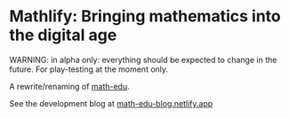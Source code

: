 # Mathlify: Bringing mathematics into the digital age

WARNING: in alpha only: everything should be expected to change in the future. For play-testing at the moment only.

A rewrite/renaming of [math-edu](https://github.com/kelvinsjk/math-edu).

See the development blog at [math-edu-blog.netlify.app](https://math-edu-blog.netlify.app)